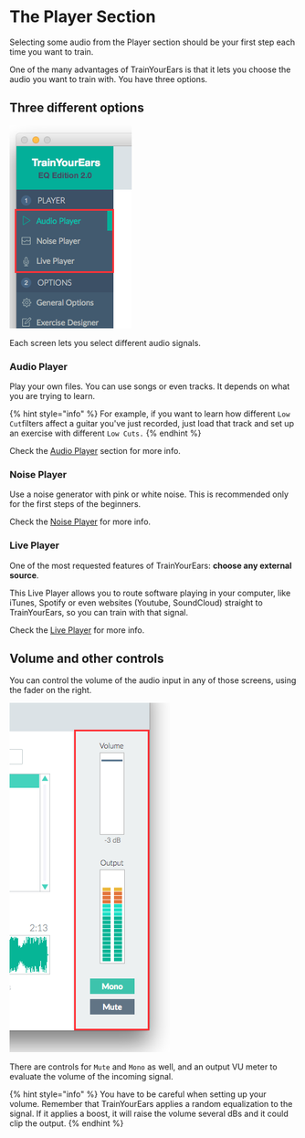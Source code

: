 # The Player Section

Selecting some audio from the Player section should be your first step each time you want to train.

One of the many advantages of TrainYourEars is that it lets you choose the audio you want to train with. You have three options.

## Three different options

![](../.gitbook/assets/player-selector.png)

Each screen lets you select different audio signals.

### Audio Player

Play your own files. You can use songs or even tracks. It depends on what you are trying to learn.

{% hint style="info" %}
For example, if you want to learn how different `Low Cut`filters affect a guitar you've just recorded, just load that track and set up an exercise with different `Low Cuts.`
{% endhint %}

Check the [Audio Player](audio.md) section for more info.

### Noise Player

Use a noise generator with pink or white noise. This is recommended only for the first steps of the beginners.

Check the [Noise Player](noise.md) for more info.

### Live Player

One of the most requested features of TrainYourEars: **choose any external source**.

This Live Player allows you to route software playing in your computer, like iTunes, Spotify or even websites \(Youtube, SoundCloud\) straight to TrainYourEars, so you can train with that signal.

Check the [Live Player](live.md) for more info.

## Volume and other controls

You can control the volume of the audio input in any of those screens, using the fader on the right.

![](../.gitbook/assets/player-controls.png)

There are controls for `Mute` and `Mono` as well, and an output VU meter to evaluate the volume of the incoming signal.

{% hint style="info" %}
You have to be careful when setting up your volume. Remember that TrainYourEars applies a random equalization to the signal. If it applies a boost, it will raise the volume several dBs and it could clip the output.
{% endhint %}

